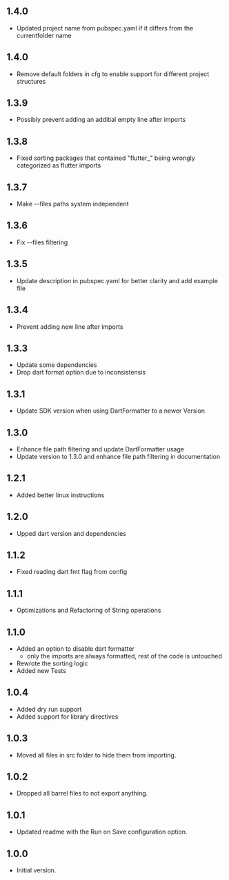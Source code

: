 ## 1.4.0

- Updated project name from pubspec.yaml if it differs from the currentfolder name

## 1.4.0

- Remove default folders in cfg to enable support for different project structures

## 1.3.9

- Possibly prevent adding an additial empty line after imports

## 1.3.8

- Fixed sorting packages that contained "flutter_" being wrongly categorized as flutter imports

## 1.3.7

- Make --files paths system independent

## 1.3.6

- Fix --files filtering

## 1.3.5

- Update description in pubspec.yaml for better clarity and add example file

## 1.3.4

- Prevent adding new line after imports

## 1.3.3

- Update some dependencies
- Drop dart format option due to inconsistensis

## 1.3.1

- Update SDK version when using DartFormatter to a newer Version

## 1.3.0

- Enhance file path filtering and update DartFormatter usage
- Update version to 1.3.0 and enhance file path filtering in documentation

## 1.2.1

  - Added better linux instructions

## 1.2.0

- Upped dart version and dependencies

## 1.1.2

- Fixed reading dart fmt flag from config

## 1.1.1

- Optimizations and Refactoring of String operations

## 1.1.0

- Added an option to disable dart formatter
  - only the imports are always formatted, rest of the code is untouched 
- Rewrote the sorting logic
- Added new Tests

## 1.0.4

- Added dry run support
- Added support for library directives

## 1.0.3

- Moved all files in src folder to hide them from importing.

## 1.0.2

- Dropped all barrel files to not export anything.

## 1.0.1

- Updated readme with the Run on Save configuration option.

## 1.0.0

- Initial version.
